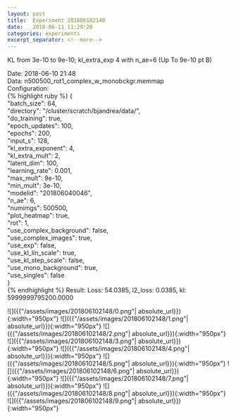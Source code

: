 ```yaml
---
layout: post
title:  Experiment 201806102148
date:   2018-06-11 11:29:28
categories: experiments
excerpt_separator: <!--more-->
---
```

KL from 3e-10 to 9e-10; kl_extra_exp 4 with n_ae=6 (Up To 9e-10 pt B)  

 <!--more-->
Date: 2018-06-10 21:48  
Data: n500500_rot1_complex_w_monobckgr.memmap  
Configuration:   
{% highlight ruby %}
{  
    "batch_size": 64,   
    "directory": "/cluster/scratch/bjandrea/data/",   
    "do_training": true,   
    "epoch_updates": 100,   
    "epochs": 200,   
    "input_s": 128,   
    "kl_extra_exponent": 4,   
    "kl_extra_mult": 2,   
    "latent_dim": 100,   
    "learning_rate": 0.001,   
    "max_mult": 9e-10,   
    "min_mult": 3e-10,   
    "modelid": "201806040046",   
    "n_ae": 6,   
    "numimgs": 500500,   
    "plot_heatmap": true,   
    "rot": 1,   
    "use_complex_background": false,   
    "use_complex_images": true,   
    "use_exp": false,   
    "use_kl_lin_scale": true,   
    "use_kl_step_scale": false,   
    "use_mono_background": true,   
    "use_singles": false  
}  
{% endhighlight %}
Result: Loss: 54.0385, l2_loss: 0.0385, kl: 5999999795200.0000  

![]({{"/assets/images/201806102148/0.png"| absolute_url}}){:width="950px"}
![]({{"/assets/images/201806102148/1.png"| absolute_url}}){:width="950px"}
![]({{"/assets/images/201806102148/2.png"| absolute_url}}){:width="950px"}
![]({{"/assets/images/201806102148/3.png"| absolute_url}}){:width="950px"}
![]({{"/assets/images/201806102148/4.png"| absolute_url}}){:width="950px"}
![]({{"/assets/images/201806102148/5.png"| absolute_url}}){:width="950px"}
![]({{"/assets/images/201806102148/6.png"| absolute_url}}){:width="950px"}
![]({{"/assets/images/201806102148/7.png"| absolute_url}}){:width="950px"}
![]({{"/assets/images/201806102148/8.png"| absolute_url}}){:width="950px"}
![]({{"/assets/images/201806102148/9.png"| absolute_url}}){:width="950px"}
